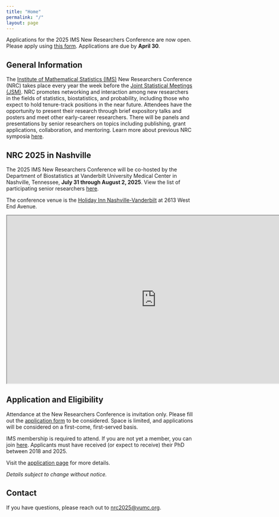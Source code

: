 ```yaml
---
title: "Home"
permalink: "/"
layout: page
---
```


Applications for the 2025 IMS New Researchers Conference are now open. Please apply using [this form](https://redcap.vumc.org/surveys/?s=RTR49FNPWATEJK9M). Applications are due by **April 30**.

## General Information

The [Institute of Mathematical Statistics (IMS)](https://imstat.org/) New Researchers Conference (NRC) takes place every year the week before the [Joint Statistical Meetings (JSM)](https://www.amstat.org/meetings/joint-statistical-meetings). NRC promotes networking and interaction among new researchers in the fields of statistics, biostatistics, and probability, including those who expect to hold tenure-track positions in the near future. Attendees have the opportunity to present their research through brief expository talks and posters and meet other early-career researchers. There will be panels and presentations by senior researchers on topics including publishing, grant applications, collaboration, and mentoring. Learn more about previous NRC symposia [here](https://imstat.org/ims-groups/ims-new-researchers-group/past-conferences/).

## NRC 2025 in Nashville

The 2025 IMS New Researchers Conference will be co-hosted by the Department of Biostatistics at Vanderbilt University Medical Center in Nashville, Tennessee, **July 31 through August 2, 2025**. View the list of participating senior researchers [here](https://nrc2025.github.io/speakers/).

The conference venue is the [Holiday Inn Nashville-Vanderbilt](https://www.ihg.com/holidayinn/hotels/us/en/nashville/bnavb/hoteldetail) at 2613 West End Avenue. 

<iframe src="https://nrc2025.github.io/vuleafmap.html" width="800" height="450"></iframe>

## Application and Eligibility

Attendance at the New Researchers Conference is invitation only. Please fill out the [application form](https://redcap.vumc.org/surveys/?s=RTR49FNPWATEJK9M) to be considered. Space is limited, and applications will be considered on a first-come, first-served basis.

IMS membership is required to attend. If you are not yet a member, you can join [here](https://imstat.org/individual-membership/). Applicants must have received (or expect to receive) their PhD between 2018 and 2025.

Visit the [application page](https://nrc2025.github.io/application/) for more details. 

*Details subject to change without notice.*

## Contact

If you have questions, please reach out to <a href="mailto:nrc2025@vumc.org">nrc2025@vumc.org</a>.

